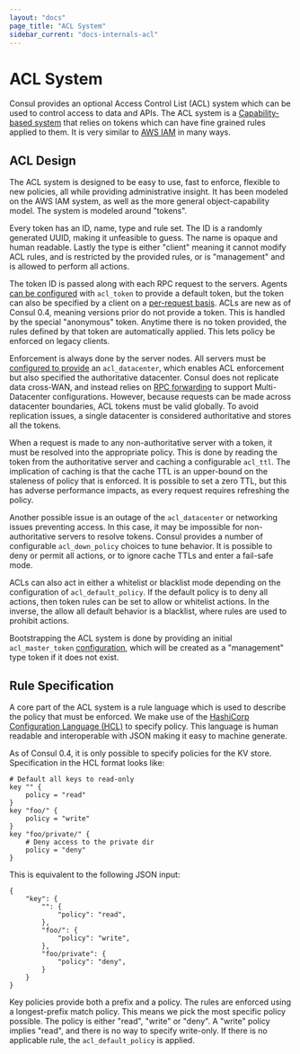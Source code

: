 ```yaml
---
layout: "docs"
page_title: "ACL System"
sidebar_current: "docs-internals-acl"
---
```


# ACL System

Consul provides an optional Access Control List (ACL) system which can be used to control
access to data and APIs. The ACL system is a
[Capability-based system](http://en.wikipedia.org/wiki/Capability-based_security) that relies
on tokens which can have fine grained rules applied to them. It is very similar to
[AWS IAM](http://aws.amazon.com/iam/) in many ways.

## ACL Design

The ACL system is designed to be easy to use, fast to enforce, flexible to new
policies, all while providing administrative insight. It has been modeled on
the AWS IAM system, as well as the more general object-capability model. The system
is modeled around "tokens".

Every token has an ID, name, type and rule set. The ID is a randomly generated
UUID, making it unfeasible to guess. The name is opaque and human readable.
Lastly the type is either "client" meaning it cannot modify ACL rules, and
is restricted by the provided rules, or is "management" and is allowed to
perform all actions.

The token ID is passed along with each RPC request to the servers. Agents
[can be configured](/docs/agent/options.html) with `acl_token` to provide a default token,
but the token can also be specified by a client on a [per-request basis](/docs/agent/http.html).
ACLs are new as of Consul 0.4, meaning versions prior do not provide a token.
This is handled by the special "anonymous" token. Anytime there is no token provided,
the rules defined by that token are automatically applied. This lets policy be enforced
on legacy clients.

Enforcement is always done by the server nodes. All servers must be [configured
to provide](/docs/agent/options.html) an `acl_datacenter`, which enables
ACL enforcement but also specified the authoritative datacenter. Consul does not
replicate data cross-WAN, and instead relies on [RPC forwarding](/docs/internal/architecture.html)
to support Multi-Datacenter configurations. However, because requests can be
made across datacenter boundaries, ACL tokens must be valid globally. To avoid
replication issues, a single datacenter is considered authoritative and stores
all the tokens.

When a request is made to any non-authoritative server with a token, it must
be resolved into the appropriate policy. This is done by reading the token
from the authoritative server and caching a configurable `acl_ttl`. The implication
of caching is that the cache TTL is an upper-bound on the staleness of policy
that is enforced. It is possible to set a zero TTL, but this has adverse
performance impacts, as every request requires refreshing the policy.

Another possible issue is an outage of the `acl_datacenter` or networking
issues preventing access. In this case, it may be impossible for non-authoritative
servers to resolve tokens. Consul provides a number of configurable `acl_down_policy`
choices to tune behavior. It is possible to deny or permit all actions, or to ignore
cache TTLs and enter a fail-safe mode.

ACLs can also act in either a whitelist or blacklist mode depending
on the configuration of `acl_default_policy`. If the default policy is
to deny all actions, then token rules can be set to allow or whitelist
actions. In the inverse, the allow all default behavior is a blacklist,
where rules are used to prohibit actions.

Bootstrapping the ACL system is done by providing an initial `acl_master_token`
[configuration](/docs/agent/options.html), which will be created as a
"management" type token if it does not exist.

## Rule Specification

A core part of the ACL system is a rule language which is used
to describe the policy that must be enforced. We make use of
the [HashiCorp Configuration Language (HCL)](https://github.com/hashicorp/hcl/)
to specify policy. This language is human readable and interoperable
with JSON making it easy to machine generate.

As of Consul 0.4, it is only possible to specify policies for the
KV store. Specification in the HCL format looks like:

    # Default all keys to read-only
    key "" {
        policy = "read"
    }
    key "foo/" {
        policy = "write"
    }
    key "foo/private/" {
        # Deny access to the private dir
        policy = "deny"
    }

This is equivalent to the following JSON input:

    {
        "key": {
            "": {
                "policy": "read",
            },
            "foo/": {
                "policy": "write",
            },
            "foo/private": {
                "policy": "deny",
            }
        }
    }

Key policies provide both a prefix and a policy. The rules are enforced
using a longest-prefix match policy. This means we pick the most specific
policy possible. The policy is either "read", "write" or "deny". A "write"
policy implies "read", and there is no way to specify write-only. If there
is no applicable rule, the `acl_default_policy` is applied.

